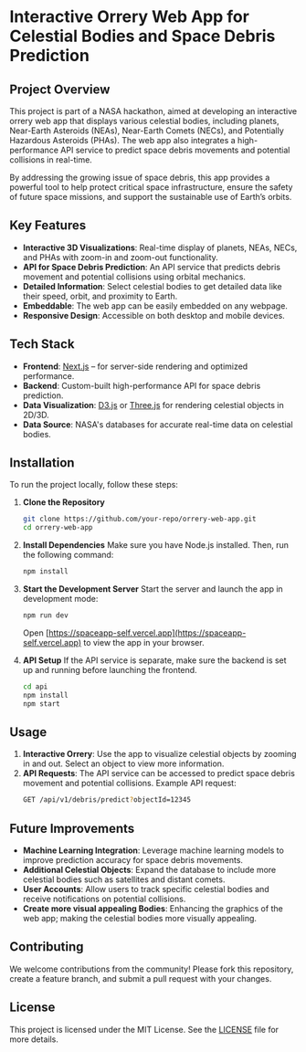 
# **Interactive Orrery Web App for Celestial Bodies and Space Debris Prediction**

## **Project Overview**
This project is part of a NASA hackathon, aimed at developing an interactive orrery web app that displays various celestial bodies, including planets, Near-Earth Asteroids (NEAs), Near-Earth Comets (NECs), and Potentially Hazardous Asteroids (PHAs). The web app also integrates a high-performance API service to predict space debris movements and potential collisions in real-time.

By addressing the growing issue of space debris, this app provides a powerful tool to help protect critical space infrastructure, ensure the safety of future space missions, and support the sustainable use of Earth’s orbits.

## **Key Features**
- **Interactive 3D Visualizations**: Real-time display of planets, NEAs, NECs, and PHAs with zoom-in and zoom-out functionality.
- **API for Space Debris Prediction**: An API service that predicts debris movement and potential collisions using orbital mechanics.
- **Detailed Information**: Select celestial bodies to get detailed data like their speed, orbit, and proximity to Earth.
- **Embeddable**: The web app can be easily embedded on any webpage.
- **Responsive Design**: Accessible on both desktop and mobile devices.

## **Tech Stack**
- **Frontend**: [Next.js](https://nextjs.org/) – for server-side rendering and optimized performance.
- **Backend**: Custom-built high-performance API for space debris prediction.
- **Data Visualization**: [D3.js](https://d3js.org/) or [Three.js](https://threejs.org/) for rendering celestial objects in 2D/3D.
- **Data Source**: NASA's databases for accurate real-time data on celestial bodies.

## **Installation**
To run the project locally, follow these steps:

1. **Clone the Repository**
   ```bash
   git clone https://github.com/your-repo/orrery-web-app.git
   cd orrery-web-app
   ```

2. **Install Dependencies**
   Make sure you have Node.js installed. Then, run the following command:
   ```bash
   npm install
   ```

3. **Start the Development Server**
   Start the server and launch the app in development mode:
   ```bash
   npm run dev
   ```
   Open [https://spaceapp-self.vercel.app](https://spaceapp-self.vercel.app) to view the app in your browser.

4. **API Setup**
   If the API service is separate, make sure the backend is set up and running before launching the frontend.
   ```bash
   cd api
   npm install
   npm start
   ```

## **Usage**
1. **Interactive Orrery**: Use the app to visualize celestial objects by zooming in and out. Select an object to view more information.
2. **API Requests**: The API service can be accessed to predict space debris movement and potential collisions. Example API request:
   ```bash
   GET /api/v1/debris/predict?objectId=12345
   ```

## **Future Improvements**
- **Machine Learning Integration**: Leverage machine learning models to improve prediction accuracy for space debris movements.
- **Additional Celestial Objects**: Expand the database to include more celestial bodies such as satellites and distant comets.
- **User Accounts**: Allow users to track specific celestial bodies and receive notifications on potential collisions.
- **Create more visual appealing Bodies**: Enhancing the graphics of the web app; making the celestial bodies more visually appealing.

## **Contributing**
We welcome contributions from the community! Please fork this repository, create a feature branch, and submit a pull request with your changes.

## **License**
This project is licensed under the MIT License. See the [LICENSE](LICENSE) file for more details.


